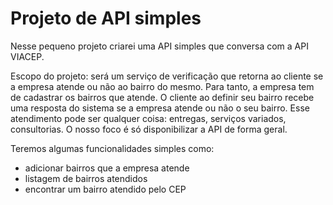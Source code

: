 # Projeto de API simples

Nesse pequeno projeto criarei uma API simples que conversa com a API VIACEP.

Escopo do projeto: será um serviço de verificação que retorna ao cliente se
a empresa atende ou não ao bairro do mesmo.
Para tanto, a empresa tem de cadastrar os bairros que atende. O cliente ao
definir seu bairro recebe uma resposta do sistema se a empresa atende ou não
o seu bairro.
Esse atendimento pode ser qualquer coisa: entregas, serviços variados,
consultorias. O nosso foco é só disponibilizar a API de forma geral.

Teremos algumas funcionalidades simples como:

- adicionar bairros que a empresa atende
- listagem de bairros atendidos
- encontrar um bairro atendido pelo CEP